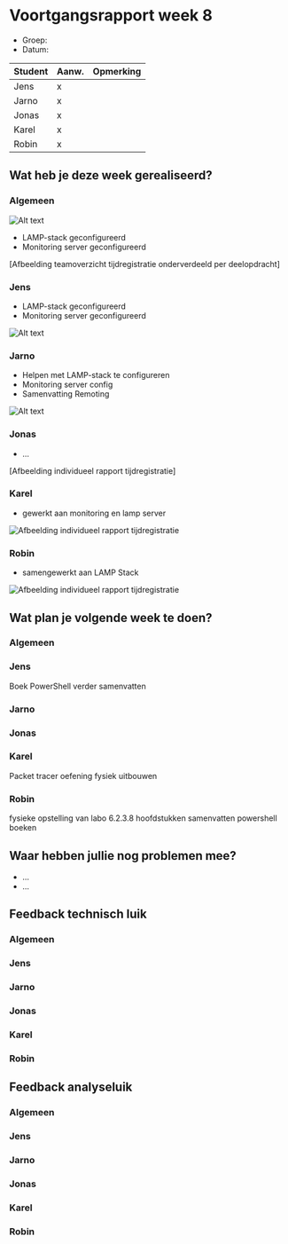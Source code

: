 # Voortgangsrapport week 8

* Groep:
* Datum:

| Student  | Aanw. | Opmerking |
| :---     | :---  | :---      |
| Jens |    x   |           |
| Jarno |   x    |           |
| Jonas |   x    |           |
| Karel |    x   |           |
| Robin |     x  |           |

## Wat heb je deze week gerealiseerd?

### Algemeen

![Alt text](http://i.imgur.com/BBWMbKm.png)

* LAMP-stack geconfigureerd
* Monitoring server geconfigureerd

[Afbeelding teamoverzicht tijdregistratie onderverdeeld per deelopdracht]

### Jens

* LAMP-stack geconfigureerd
* Monitoring server geconfigureerd

![Alt text](http://i.imgur.com/6T645us.png)


### Jarno

* Helpen met LAMP-stack te configureren
* Monitoring server config
* Samenvatting Remoting

![Alt text](http://i.imgur.com/6wQSJQX.png)

### Jonas

* ...

[Afbeelding individueel rapport tijdregistratie]

### Karel

* gewerkt aan monitoring en lamp server

![Afbeelding individueel rapport tijdregistratie](http://i.imgur.com/nCTvb6D.jpg)

### Robin

* samengewerkt aan LAMP Stack

![Afbeelding individueel rapport tijdregistratie](https://i.gyazo.com/9d2695bab14bf1ff5f8618f362141373.png)


## Wat plan je volgende week te doen?

### Algemeen
### Jens
Boek PowerShell verder samenvatten
### Jarno
### Jonas
### Karel
Packet tracer oefening fysiek uitbouwen
### Robin
fysieke opstelling van labo 6.2.3.8
hoofdstukken samenvatten powershell boeken


## Waar hebben jullie nog problemen mee?

* ...
* ...

## Feedback technisch luik

### Algemeen

### Jens
### Jarno
### Jonas
### Karel
### Robin

## Feedback analyseluik

### Algemeen

### Jens
### Jarno
### Jonas
### Karel
### Robin

